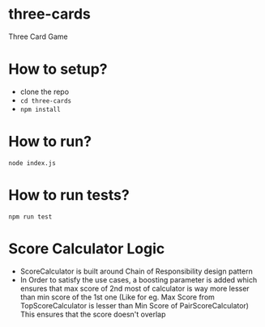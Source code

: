 # three-cards
Three Card Game

# How to setup?
 - clone the repo
 - `cd three-cards`
 - `npm install`

# How to run?
`node index.js`

# How to run tests?
`npm run test`

# Score Calculator Logic
 - ScoreCalculator is built around Chain of Responsibility design pattern
 - In Order to satisfy the use cases, a boosting parameter is added which ensures that max score of 2nd most of calculator is way more lesser than min score of the 1st one
    (Like for eg. Max Score from TopScoreCalculator is lesser than Min Score of PairScoreCalculator)
    This ensures that the score doesn't overlap

